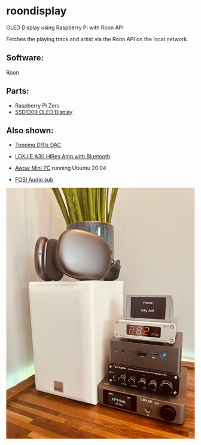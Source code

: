 # roondisplay
OLED Display using Raspberry Pi with Roon API

Fetches the playing track and artist via the Roon API on the local network.

## Software:
[Roon](https://roonlabs.com/)

## Parts:
- Raspberry Pi Zero
- [SSD1309 OLED Display](https://www.aliexpress.com/item/1005003097088323.html)

## Also shown:
- [Topping D10s DAC](https://www.amazon.co.uk/TOPPING-ES9038Q2M-DSD256-Desktop-Decoder-Silver/dp/B08CTZWX97)

- [LOXJIE A30 HiRes Amp with Bluetooth](https://www.amazon.co.uk/LOXJIE-MA12070-Headphone-Amplifier-Bluetooth/dp/B08J7Z8TN6)

- [Awow Mini PC](https://awowtech.com/products/awow-mini-pc-ny41) running Ubuntu 20.04

- [FOSI Audio sub](https://www.amazon.co.uk/gp/product/B07K7NJ4QN/ref=ppx_yo_dt_b_search_asin_title?ie=UTF8&th=1)

![Display](https://github.com/paulmcevoy/roondisplay/blob/main/roondisplay.jpg)

